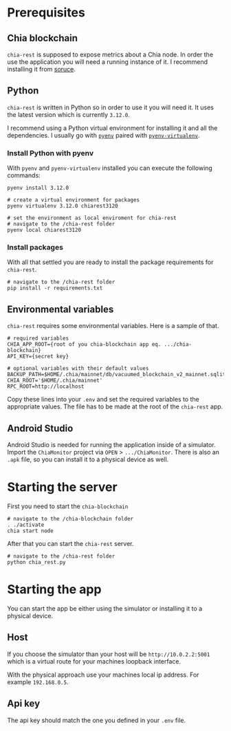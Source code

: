 # Prerequisites

## Chia blockchain

`chia-rest` is supposed to expose metrics about a Chia node. In order the use the application you will need a running instance of it. I recommend installing it from [soruce](https://docs.chia.net/installation/#from-source).

## Python

`chia-rest` is written in Python so in order to use it you will need it. It uses the latest version which is currently `3.12.0`.

I recommend using a Python virtual environment for installing it and all the dependencies. I usually go with [`pyenv`](https://github.com/pyenv/pyenv) paired with [`pyenv-virtualenv`](https://github.com/pyenv/pyenv-virtualenv).

### Install Python with pyenv

With `pyenv` and `pyenv-virtualenv` installed you can execute the following commands:

```
pyenv install 3.12.0

# create a virtual environment for packages
pyenv virtualenv 3.12.0 chiarest3120

# set the environment as local enviroment for chia-rest
# navigate to the /chia-rest folder
pyenv local chiarest3120 
```

### Install packages

With all that settled you are ready to install the package requirements for `chia-rest`.

```
# navigate to the /chia-rest folder
pip install -r requirements.txt
```

## Environmental variables

`chia-rest` requires some environmental variables.
Here is a sample of that.

```
# required variables
CHIA_APP_ROOT={root of you chia-blockchain app eq. .../chia-blockchain}
API_KEY={secret key}

# optional variables with their default values
BACKUP_PATH=$HOME/.chia/mainnet/db/vacuumed_blockchain_v2_mainnet.sqlite
CHIA_ROOT='$HOME/.chia/mainnet'
RPC_ROOT=http://localhost
```

Copy these lines into your `.env` and set the required variables to the appropriate values.
The file has to be made at the root of the `chia-rest` app.

## Android Studio

Android Studio is needed for running the application inside of a simulator. Import the `ChiaMonitor` project via `OPEN` > `.../ChiaMonitor`. There is also an `.apk` file, so you can install it to a physical device as well.

# Starting the server

First you need to start the `chia-blockchain`

```
# navigate to the /chia-blockchain folder
. ./activate
chia start node
```

After that you can start the `chia-rest` server.

```
# navigate to the /chia-rest folder
python chia_rest.py
```

# Starting the app

You can start the app be either using the simulator or installing it to a physical device.

## Host

If you choose the simulator than your host will be `http://10.0.2.2:5001` which is a virtual route for your machines loopback interface.

With the physical approach use your machines local ip address. For example `192.168.0.5`.

## Api key

The api key should match the one you defined in your `.env` file.
